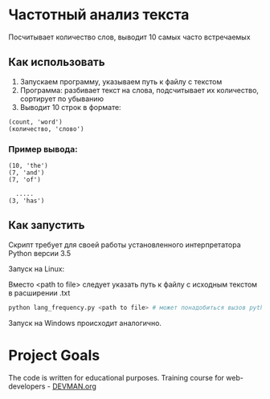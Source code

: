 # Частотный анализ текста

Посчитывает количество слов, выводит 10 самых часто встречаемых

## Как использовать
1. Запускаем программу, указываем путь к файлу с текстом
2. Программа: разбивает текст на слова, подсчитывает их количество, сортирует по убыванию
3. Выводит 10 строк в формате:
```
(count, 'word')
(количество, 'cлово') 
```
### Пример вывода:
```
(10, 'the')
(7, 'and')
(7, 'of')

  .....
(3, 'has')

```

## Как запустить

Скрипт требует для своей работы установленного интерпретатора Python версии 3.5

Запуск на Linux:

Вместо \<path to file\> следует указать путь к файлу с исходным текстом в расширении .txt

```bash
python lang_frequency.py <path to file> # может понадобиться вызов python3 вместо python, зависит от настроек операционной системы
```
Запуск на Windows происходит аналогично.

# Project Goals

The code is written for educational purposes. Training course for web-developers - [DEVMAN.org](https://devman.org)

